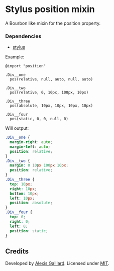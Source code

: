 # Stylus position mixin
A Bourbon like mixin for the position property.

### Dependencies
  * [stylus](https://github.com/LearnBoost/stylus)

Example:
```stylus
@import "position"

.Div__one
  pos(relative, null, auto, null, auto)

.Div__two
  pos(relative, 0, 10px, 100px, 10px)

.Div__three
  pos(absolute, 10px, 10px, 10px, 10px)

.Div__four
  pos(static, 0, 0, null, 0)
```

Will output:
```css
.Div__one {
  margin-right: auto;
  margin-left: auto;
  position: relative;
}
.Div__two {
  margin: 0 10px 100px 10px;
  position: relative;
}
.Div__three {
  top: 10px;
  right: 10px;
  bottom: 10px;
  left: 10px;
  position: absolute;
}
.Div__four {
  top: 0;
  right: 0;
  left: 0;
  position: static;
}
```

## Credits

Developed by [Alexis Gaillard](https://alexisgaillard.com/). Licensed under [MIT](http://opensource.org/licenses/mit-license.php).
